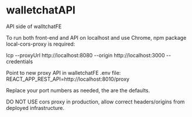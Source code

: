 # walletchatAPI
API side of walltchatFE

To run both front-end and API on localhost and use Chrome, npm package local-cors-proxy is required:

lcp --proxyUrl http://localhost:8080 --origin http://localhost:3000 --credentials 

Point to new proxy API in walletchatFE .env file:
REACT_APP_REST_API=http://localhost:8010/proxy

Replace your port numbers as needed, the are the defaults.

DO NOT USE cors proxy in production, allow correct headers/origins from deployed infrastructure.

